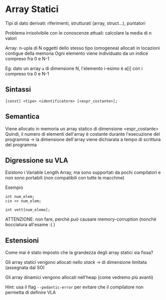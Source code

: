 # Array Statici

Tipi di dato derivati: riferimenti, strutturati (array, struct...), puntatori

Problema irrisolvibile con le conoscenze attuali: calcolare la media di n valori

Array: n-upla di N oggetti dello stesso tipo (omogenea) allocati in locazioni contigue della memoria
Ogni elemento viene individuato da un indice compreso fra 0 e N-1

Eg: dato un array `a` di dimensione N, l'elemento i-esimo è a[i] con i compreso tra 0 e N-1

## Sintassi
`[const] <tipo> <identificatore> [<espr_costante>];`

## Semantica
Viene allocato in memoria un array statico di dimensione <espr_costante>
Quindi, il numero di elementi dell'array è costante durante l'esecuzione del programma -> la dimensione dell'array viene dichiarata a tempo di scrittura del programma

## Digressione su VLA
Esistono i Variable Length Array, ma sono supportati da pochi compilatori e non sono portabili (non compatibili con tutte le macchine)

Esempio
```
int num_elem;
cin >> num_elem;

int vett[num_eleme];
```

ATTENZIONE: non fare, perchè può causare memory-corruption (nonchè bocciatura all'esame :( )

## Estensioni
Come mai è stato imposto che la grandezza degli array statici sia fissa?

Gli array statici vengono allocati nello _stack_ -> di dimensione limitata (assegnata dal SO)

Gli array dinamici vengono allocati nell'heap (come vedremo più avanti)

Hint: usa il flag `--pedantic-error` per evitare che il compilatore non permetta di definire VLA

[](esercitazioni/stampa_array.cpp)
